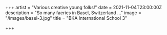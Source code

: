 +++
artist = "Various creative young folks!"
date = 2021-11-04T23:00:00Z
description = "So many faeries in Basel, Switzerland ..."
image = "/images/basel-3.jpg"
title = "BKA International School 3"

+++

